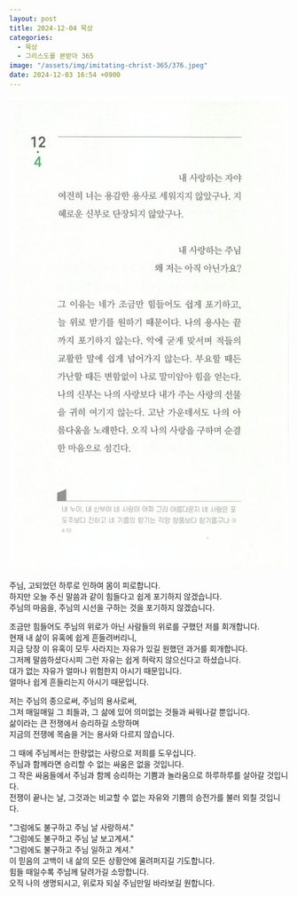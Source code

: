 ```yaml
---
layout: post
title: 2024-12-04 묵상
categories:
  - 묵상
  - 그리스도를 본받아 365
image: "/assets/img/imitating-christ-365/376.jpeg"
date: 2024-12-03 16:54 +0900
---
```


![image](/assets/img/imitating-christ-365/376.jpeg)

주님, 고되었던 하루로 인하여 몸이 피로합니다.  
하지만 오늘 주신 말씀과 같이 힘들다고 쉽게 포기하지 않겠습니다.  
주님의 마음을, 주님의 시선을 구하는 것을 포기하지 않겠습니다.

조금만 힘들어도 주님의 위로가 아닌 사람들의 위로를 구했던 저를 회개합니다.  
현재 내 삶이 유혹에 쉽게 흔들려버리니,  
지금 당장 이 유혹이 모두 사라지는 자유가 있길 원했던 과거를 회개합니다.  
그저께 말씀하셨다시피 그런 자유는 쉽게 허락지 않으신다고 하셨습니다.  
대가 없는 자유가 얼마나 위험한지 아시기 때문입니다.  
얼마나 쉽게 흔들리는지 아시기 때문입니다.

저는 주님의 종으로써, 주님의 용사로써,  
그저 매일매일 그 죄들과, 그 삶에 있어 의미없는 것들과 싸워나갈 뿐입니다.  
삶이라는 큰 전쟁에서 승리하길 소망하며  
지금의 전쟁에 목숨을 거는 용사와 다르지 않습니다.

그 때에 주님께서는 한량없는 사랑으로 저희를 도우십니다.  
주님과 함께라면 승리할 수 없는 싸움은 없을 것입니다.  
그 작은 싸움들에서 주님과 함께 승리하는 기쁨과 놀라움으로 하루하루를 살아갈 것입니다.  
전쟁이 끝나는 날, 그것과는 비교할 수 없는 자유와 기쁨의 승전가를 불러 외칠 것입니다.

"그럼에도 불구하고 주님 날 사랑하셔."  
"그럼에도 불구하고 주님 날 보고계셔."  
"그럼에도 불구하고 주님 일하고 계셔."  
이 믿음의 고백이 내 삶의 모든 상황안에 울려퍼지길 기도합니다.  
힘들 때일수록 주님께 달려가길 소망합니다.  
오직 나의 생명되시고, 위로자 되실 주님만일 바라보길 원합니다.
